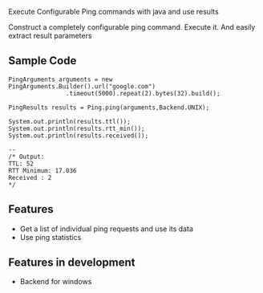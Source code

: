 Execute Configurable Ping commands with java and use results

Construct a completely configurable ping command. Execute it. And easily extract result parameters


## Sample Code ##



```
PingArguments arguments = new PingArguments.Builder().url("google.com")
				.timeout(5000).repeat(2).bytes(32).build();

PingResults results = Ping.ping(arguments,Backend.UNIX);

System.out.println(results.ttl());
System.out.println(results.rtt_min());
System.out.println(results.received());

--
/* Output: 
TTL: 52
RTT Minimum: 17.036
Received : 2
*/
```

## Features ##
  * Get a list of individual ping requests and use its data
  * Use ping statistics

## Features in development ##

  * Backend for windows